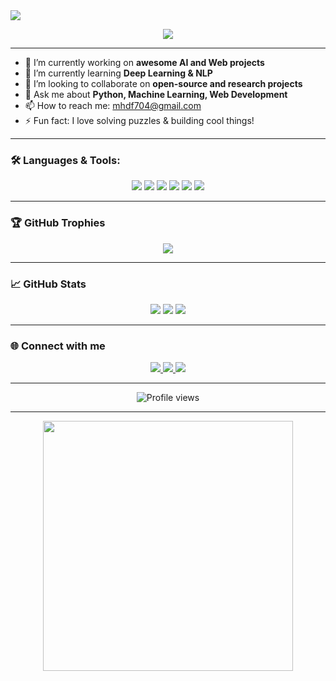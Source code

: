 <img src="https://capsule-render.vercel.app/api?type=waving&color=0:6a11cb,100:2575fc&height=200&section=header&text=Hi,%20I'm%20MohammadHashem!&fontSize=40&fontColor=ffffff" />

<p align="center">
  <img src="https://readme-typing-svg.herokuapp.com?color=6A11CB&lines=AI+%7C+ML+%7C+NLP+Enthusiast;Passionate+Developer;Lifelong+Learner;Let’s+build+something+amazing!&center=true&width=500">
</p>

---

- 🔭 I’m currently working on **awesome AI and Web projects**
- 🌱 I’m currently learning **Deep Learning & NLP**
- 👯 I’m looking to collaborate on **open-source and research projects**
- 💬 Ask me about **Python, Machine Learning, Web Development**
- 📫 How to reach me: [mhdf704@gmail.com](mailto:mhdf704@gmail.com)
- ⚡ Fun fact: I love solving puzzles & building cool things!

---

### 🛠️ Languages & Tools:
<p align="center">
  <img src="https://img.shields.io/badge/Python-3776AB?style=for-the-badge&logo=python&logoColor=white"/>
  <img src="https://img.shields.io/badge/JavaScript-F7DF1E?style=for-the-badge&logo=javascript&logoColor=black"/>
  <img src="https://img.shields.io/badge/HTML5-E34F26?style=for-the-badge&logo=html5&logoColor=white"/>
  <img src="https://img.shields.io/badge/CSS3-1572B6?style=for-the-badge&logo=css3&logoColor=white"/>
  <img src="https://img.shields.io/badge/Git-F05032?style=for-the-badge&logo=git&logoColor=white"/>
  <img src="https://img.shields.io/badge/Docker-2496ED?style=for-the-badge&logo=docker&logoColor=white"/>
</p>

---

### 🏆 GitHub Trophies
<p align="center">
  <img src="https://github-profile-trophy.vercel.app/?username=mhdehghani1&theme=radical&row=1&no-bg=true" />
</p>

---

### 📈 GitHub Stats
<p align="center">
  <img src="https://github-readme-stats.vercel.app/api?username=mhdehghani1&show_icons=true&theme=radical" />
  <img src="https://github-readme-streak-stats.herokuapp.com/?user=mhdehghani1&theme=radical" />
  <img src="https://github-readme-stats.vercel.app/api/top-langs/?username=mhdehghani1&layout=compact&theme=radical" />
</p>

---

### 🌐 Connect with me
<p align="center">
  <a href="mailto:mhdf704@gmail.com" target="_blank">
    <img src="https://img.shields.io/badge/-Email-D14836?style=for-the-badge&logo=gmail&logoColor=white"/>
  </a>
  <a href="https://www.linkedin.com/in/mohammad-dehghani-5328b9113/" target="_blank">
    <img src="https://img.shields.io/badge/-LinkedIn-0A66C2?style=for-the-badge&logo=linkedin&logoColor=white"/>
  </a>
  <a href="https://github.com/mhdehghani1" target="_blank">
    <img src="https://img.shields.io/badge/-GitHub-181717?style=for-the-badge&logo=github&logoColor=white"/>
  </a>
</p>

---

<p align="center">
  <img src="https://komarev.com/ghpvc/?username=mhdehghani1&style=for-the-badge&color=blue" alt="Profile views" />
</p>

---

<p align="center">
  <img src="https://media.giphy.com/media/qgQUggAC3Pfv687qPC/giphy.gif" width="400" />
</p>
